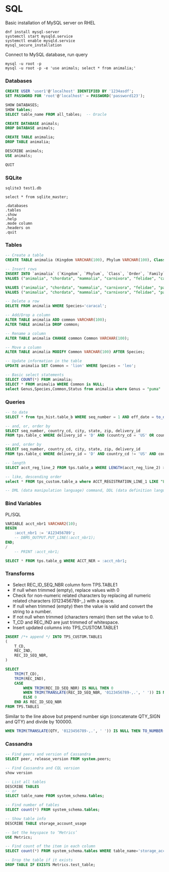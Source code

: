 # SQL

Basic installation of MySQL server on RHEL
```shell script
dnf install mysql-server
systemctl start mysqld.service
systemctl enable mysqld.service
mysql_secure_installation
```

Connect to MySQL database, run query
```shell script
mysql -u root -p
mysql -u root -p -e 'use animals; select * from animalia;'
```

### Databases

```sql
CREATE USER 'user1'@'localhost' IDENTIFIED BY '1234asdf';
SET PASSWORD FOR 'root'@'localhost' = PASSWORD('password123');

SHOW DATABASES;
SHOW tables;
SELECT table_name FROM all_tables;  -- Oracle

CREATE DATABASE animals;
DROP DATABASE animals;

CREATE TABLE animalia;
DROP TABLE animalia;

DESCRIBE animals;
USE animals;

QUIT
```

### SQLite

```
sqlite3 test1.db

select * from sqlite_master;

.databases
.tables
.show
.help
.mode column
.headers on
.quit
```

### Tables

```sql
-- Create a table
CREATE TABLE animalia (Kingdom VARCHAR(100), Phylum VARCHAR(100), Class VARCHAR(100), `Order` VARCHAR(100), Family VARCHAR(100), Genus VARCHAR(100), Species VARCHAR(100));

-- Insert rows
INSERT INTO `animalia` (`Kingdom`, `Phylum`, `Class`, `Order`, `Family`, `Genus`, `Species`)
VALUES ("animalia", "chordata", "mammalia", "carnivora", "felidae", "caracal", "caracal");

VALUES ("animalia", "chordata", "mammalia", "carnivora", "felidae", "panthera", "leo");
VALUES ("animalia", "chordata", "mammalia", "carnivora", "felidae", "panthera", "tigris");

-- Delete a row
DELETE FROM animalia WHERE Species='caracal';

-- Add/Drop a column
ALTER TABLE animalia ADD common VARCHAR(100);
ALTER TABLE animalia DROP common;

-- Rename a column
ALTER TABLE animalia CHANGE common Common VARCHAR(100);

-- Move a column
ALTER TABLE animalia MODIFY Common VARCHAR(100) AFTER Species;

-- Update information in the table
UPDATE animalia SET Common = 'lion' WHERE Species = 'leo';

-- Basic select statements
SELECT COUNT(*) FROM animalia;
SELECT * FROM animalia WHERE Common is NULL;
select Genus,Species,Common,Status from animalia where Genus = "puma"
```

### Queries

```sql
-- to_date
SELECT * from tps_hist.table_b WHERE seq_number = 1 AND eff_date = to_date('01/11/2024', 'MM/DD/YVYY')

-- and, or, order by
SELECT seq_number, country_cd, city, state, zip, delivery_id
FROM tps.table_c WHERE delivery_id = 'D' AND (country_cd = 'US' OR country_cd = 'CA') ORDER BY seq_number;

-- and, order by
SELECT seq_number, country_cd, city, state, zip, delivery_id
FROM tps.table_c WHERE delivery_id = 'D' AND country_cd != 'US' AND country_cd != 'CA' ORDER BY seq_number;

-- length
SELECT acct_reg_line_2 FROM tps.table_a WHERE LENGTH(acct_reg_line_2) > 32;

-- like, descending order
select * FROM tps_custom.table_a where ACCT_REGISTRATION_LINE_1 LIKE "LIZARD%" order by eff_date DESC;

-- DML (data manipulation language) command, DDL (data definition language) command. A truncate statement does not require a commit whereas a delete statement does.
```

### Bind Variables

PL/SQL
```sql
VARIABLE acct_nbr1 VARCHAR2(10);
BEGIN
    :acct_nbr1 := 'A123456789';
    -- DBMS_OUTPUT.PUT_LINE(:acct_nbr1);
END;
/
    -- PRINT :acct_nbr1;

SELECT * FROM tps.table_g WHERE ACCT_NER = :acct_nbr1;
```

### Transforms

* Select REC_ID_SEQ_NBR column form TPS.TABLE1
* If null when trimmed (empty), replace values with 0
* Check for non-numeric related characters by replacing all numeric related characters (0123456789-,.) with a space.
* If null when trimmed (empty) then the value is valid and convert the string to a number.
* If not null when trimmed (characters remain) then set the value to 0.
* T_CD and REC_IND are just trimmed of whitespace.
* Insert updated columns into TPS_CUSTOM.TABLE1

```sql
INSERT /*+ append */ INTO TPS_CUSTOM.TABLE1
(
    T_CD,
    REC_IND,
    REC_ID_SEQ_NBR,
)

SELECT
    TRIM(T_CD),
    TRIM(REC_IND),
    CASE
        WHEN TRIM(REC_ID_SEQ_NBR) IS NULL THEN 0
        WHEN TRIM(TRANSLATE(REC_ID_SEQ_NBR, '0123456789-,.', ' ')) IS NULL THEN TO_NUMBER(REC_ID_SEQ_NBR)
        ELSE 0
    END AS REC_ID_SEQ_NBR
FROM TPS.TABLE1
```

Similar to the line above but prepend number sign (concatenate QTY_SIGN and QTY) and divide by 100000.
```sql
WHEN TRIM(TRANSLATE(QTY, '0123456789-,.', ' ')) IS NULL THEN TO_NUMBER((TRIM(QTY_SIGN)) || (QTY / 100000))
```

### Cassandra

```sql
-- Find peers and version of Cassandra
SELECT peer, release_version FROM system.peers;

-- Find Cassandra and CQL version
show version

-- List all tables
DESCRIBE TABLES
-- or
SELECT table_name FROM system_schema.tables;

-- Find number of tables
SELECT count(*) FROM system_schema.tables;

-- Show table info
DESCRIBE TABLE storage_account_usage

-- Set the keyspace to ‘Metrics’
USE Metrics;

-- Find count of the item in each column
SELECT count(*) FROM system_schema.tables WHERE table_name='storage_account_delta_usage_201805' ALLOW FILTERING;

-- Drop the table if it exists
DROP TABLE IF EXISTS Metrics.test_table;
```

